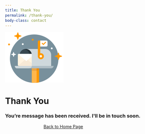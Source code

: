 ```yaml
---
title: Thank You
permalink: /thank-you/
body-class: contact
---
```


<div class="container contact-wrapper">
  <div class="row justify-content-md-center">
    <div class="col-sm-8">
      <img src="../img/ui/thank-you.svg"/>
      <h1>Thank You</h1>
      <h3>You’re message has been received. I'll be in touch soon.</h3>
      <a href="/" class="btn" style="display: block; margin: 0 auto; max-width: 250px;">Back to Home Page</a>
    </div>
  </div>
</div>
